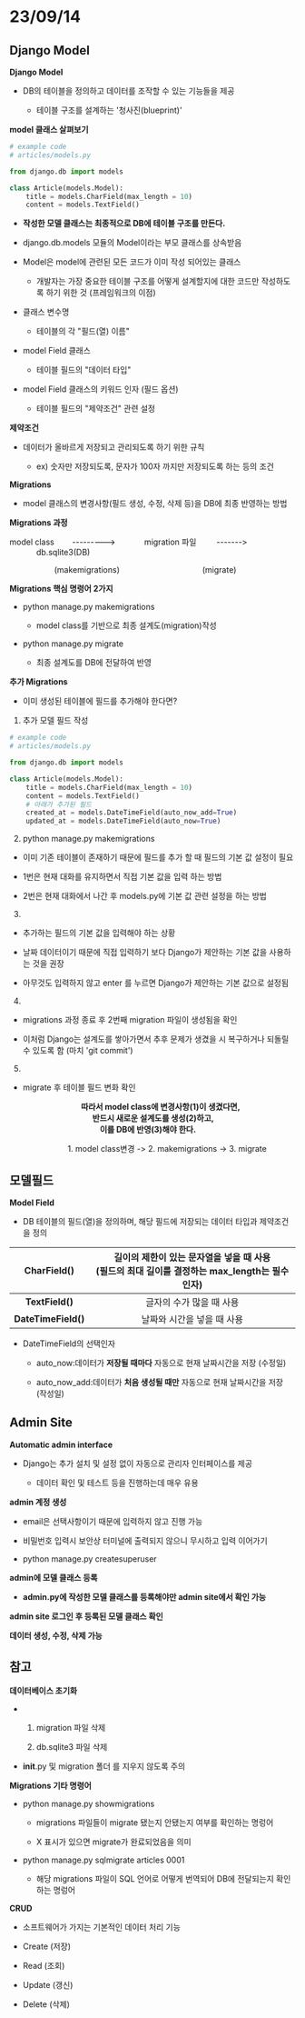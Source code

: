 # 23/09/14



## Django Model





**Django Model**

- DB의 테이블을 정의하고 데이터를 조작할 수 있는 기능들을 제공
  
  - 테이블 구조를 설계하는 '청사진(blueprint)'



**model 클래스 살펴보기**

```python
# example code
# articles/models.py

from django.db import models

class Article(models.Model):
    title = models.CharField(max_length = 10)
    content = models.TextField()
```

- **작성한 모델 클래스는 최종적으로 DB에 테이블 구조를 만든다.**

- django.db.models 모듈의 Model이라는 부모 클래스를 상속받음

- Model은 model에 관련된 모든 코드가 이미 작성 되어있는 클래스
  
  - 개발자는 가장 중요한 테이블 구조를 어떻게 설계할지에 대한 코드만 작성하도록 하기 위한 것 (프레임워크의 이점)

- 클래스 변수명
  
  - 테이블의 각 "필드(열) 이름"

- model Field 클래스
  
  - 테이블 필드의 "데이터 타입"

- model Field 클래스의 키워드 인자 (필드 옵션)
  
  - 테이블 필드의 "제약조건" 관련 설정



**제약조건**

- 데이터가 올바르게 저장되고 관리되도록 하기 위한 규칙
  
  - ex) 숫자만 저장되도록, 문자가 100자 까지만 저장되도록 하는 등의 조건





**Migrations**

- model 클래스의 변경사항(필드 생성, 수정, 삭제 등)을 DB에 최종 반영하는 방법



**Migrations 과정**

model class        --------->             migration 파일         ------->             db.sqlite3(DB)

                    (makemigrations)                                     (migrate)



**Migrations 핵심 명령어 2가지**

- python manage.py makemigrations
  
  - model class를 기반으로 최종 설계도(migration)작성

- python manage.py migrate
  
  - 최종 설계도를  DB에 전달하여 반영



**추가 Migrations**

- 이미 생성된 테이블에 필드를 추가해야 한다면?
1. 추가 모델 필드 작성

```python
# example code
# articles/models.py

from django.db import models

class Article(models.Model):
    title = models.CharField(max_length = 10)
    content = models.TextField()
    # 아래가 추가된 필드
    created_at = models.DateTimeField(auto_now_add=True)
    updated_at = models.DateTimeField(auto_now=True)
```

2. python manage.py makemigrations
- 이미 기존 테이블이 존재하기 때문에 필드를 추가 할 때 필드의 기본 값 설정이 필요

- 1번은 현재 대화를 유지하면서 직접 기본 값을 입력 하는 방법

- 2번은 현재 대화에서 나간 후 models.py에 기본 값 관련 설정을 하는 방법



3.   
   
   - 추가하는 필드의 기본 값을 입력해야 하는 상황
   
   - 날짜 데이터이기 때문에 직접 입력하기 보다 Django가 제안하는 기본 값을 사용하는 것을 권장
   
   - 아무것도 입력하지 않고 enter 를 누르면 Django가 제안하는 기본 값으로 설정됨

4.  
   
   - migrations 과정 종료 후 2번째 migration 파일이 생성됨을 확인
   
   - 이처럼 Django는 설계도를 쌓아가면서 추후 문제가 생겼을 시 복구하거나 되돌릴 수 있도록 함 (마치 'git commit')

5.  
   
   - migrate 후 테이블 필드 변화 확인



                                **따라서 model class에 변경사항(1)이 생겼다면, 
                                            반드시 새로운 설계도를 생성(2)하고, 
                                                이를 DB에 반영(3)해야 한다.**

                          1. model class변경 -> 2. makemigrations -> 3. migrate





## 모델필드



**Model Field**

- DB 테이블의 필드(열)을 정의하며, 해당 필드에 저장되는 데이터 타입과 제약조건을 정의



| CharField()         | 길이의 제한이 있는 문자열을 넣을 때 사용<br/>(필드의 최대 길이를 결정하는 max_length는 필수 인자) |
|:-------------------:|:---------------------------------------------------------------:|
| **TextField()**     | 글자의 수가 많을 때 사용                                                  |
| **DateTimeField()** | 날짜와 시간을 넣을 때 사용                                                 |

- DateTimeField의 선택인자
  
  - auto_now:데이터가 **저장될 때마다** 자동으로 현재 날짜시간을 저장 (수정일)
  
  - auto_now_add:데이터가 **처음 생성될 때만** 자동으로 현재 날짜시간을 저장 (작성일)





## Admin Site



**Automatic admin interface**

- Django는 추가 설치 및 설정 없이 자동으로 관리자 인터페이스를 제공
  
  - 데이터 확인 및 테스트 등을 진행하는데 매우 유용



**admin 계정 생성**

- email은 선택사항이기 때문에 입력하지 않고 진행 가능

- 비밀번호 입력시 보안상 터미널에 출력되지 않으니 무시하고 입력 이어가기

- python manage.py createsuperuser



**admin에 모델 클래스 등록**

- **admin.py에 작성한 모델 클래스를 등록해야만 admin site에서 확인 가능**



**admin site 로그인 후 등록된 모델 클래스 확인**



**데이터 생성, 수정, 삭제 가능**





## 참고



**데이터베이스 초기화**

- 1. migration 파일 삭제
  
  2. db.sqlite3 파일 삭제

- __init__.py 및 migration 폴더 를 지우지 않도록 주의



**Migrations 기타 명령어**

- python manage.py showmigrations
  
  - migrations 파일들이 migrate 됐는지 안됐는지 여부를 확인하는 명렁어
  
  - X 표시가 있으면 migrate가 완료되었음을 의미

- python manage.py sqlmigrate articles 0001
  
  - 해당 migrations 파일이 SQL 언어로 어떻게 번역되어 DB에 전달되는지 확인하는 명렁어



**CRUD**

- 소프트웨어가 가지는 기본적인 데이터 처리 기능

- Create (저장)

- Read (조회)

- Update (갱신)

- Delete (삭제)
